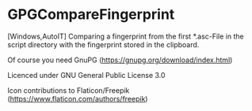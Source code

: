 # GPGCompareFingerprint
[Windows,AutoIT] Comparing a fingerprint from the first *.asc-File in the script directory with the fingerprint stored in the clipboard.

Of course you need GnuPG (https://gnupg.org/download/index.html)

Licenced under GNU General Public License 3.0

Icon contributions to Flaticon/Freepik (https://www.flaticon.com/authors/freepik)
